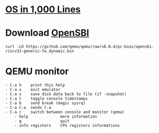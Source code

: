 # [OS in 1,000 Lines](https://operating-system-in-1000-lines.vercel.app/)

# Download [OpenSBI](https://github.com/riscv-software-src/opensbi)

```
curl -LO https://github.com/qemu/qemu/raw/v8.0.4/pc-bios/opensbi-riscv32-generic-fw_dynamic.bin
```

# QEMU monitor
```
- C-a h    print this help
- C-a x    exit emulator
- C-a s    save disk data back to file (if -snapshot)
- C-a t    toggle console timestamps
- C-a b    send break (magic sysrq)
- C-a C-a  sends C-a
- C-a c    switch between console and monitor (qemu)
    - help              more information
    - q                 quit
    - info registers    CPU registers informations
```
